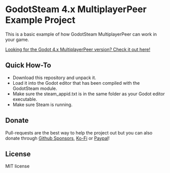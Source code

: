 # GodotSteam 4.x MultiplayerPeer Example Project
This is a basic example of how GodotSteam MultiplayerPeer can work in your game.

[Looking for the Godot 4.x MultiplayerPeer version? Check it out here!](https://github.com/CoaguCo-Industries/GodotSteam-Example-Project/tree/multiplayer-peer)

Quick How-To
---
- Download this repository and unpack it.
- Load it into the Godot editor that has been compiled with the GodotSteam module.
- Make sure the steam_appid.txt is in the same folder as your Godot editor executable.
- Make sure Steam is running.

Donate
---
Pull-requests are the best way to help the project out but you can also donate through [Github Sponsors](https://github.com/sponsors/Gramps), [Ko-Fi](https://ko-fi.com/grampsgarcia) or [Paypal](https://www.paypal.me/sithlordkyle)!

License
---
MIT license
